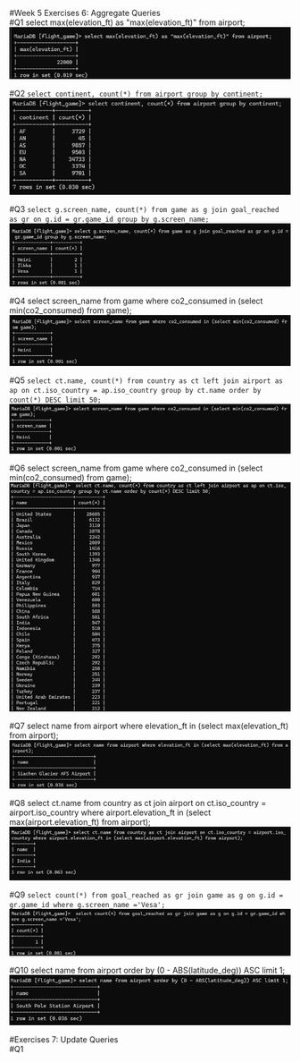#Week 5 Exercises 6: Aggregate Queries\
#Q1
select max(elevation_ft) as "max(elevation_ft)" from airport;
![screenshot](Screenshot_week5_e6_q1.png)

#Q2
``select continent, count(*) from airport group by continent;``
![screenshot](Screenshot_week5_e6_q2.png)

#Q3
``select g.screen_name, count(*) from game as g join goal_reached as gr on g.id = gr.game_id group by g.screen_name;``
![screenshot](Screenshot_week5_e6_q3.png)

#Q4
select screen_name from game where co2_consumed in (select min(co2_consumed) from game);
![screenshot](Screenshot_week5_e6_q4.png)

#Q5
``select ct.name, count(*) from country as ct left join airport as ap on ct.iso_country = ap.iso_country group by ct.name order by count(*) DESC limit 50;``
![screenshot](Screenshot_week5_e6_q5.png)

#Q6
select screen_name from game where co2_consumed in (select min(co2_consumed) from game);
![screenshot](Screenshot_week5_e6_q6.png)

#Q7
 select name from airport where elevation_ft in (select max(elevation_ft) from airport);
![screenshot](Screenshot_week5_e6_q7.png)

#Q8
select ct.name from country as ct join airport on ct.iso_country = airport.iso_country where airport.elevation_ft in (select max(airport.elevation_ft) from airport);
![screenshot](Screenshot_week5_e6_q8.png)

#Q9
``select count(*) from goal_reached as gr join game as g on g.id = gr.game_id where g.screen_name ='Vesa';``
![screenshot](Screenshot_week5_e6_q9.png)

#Q10
select name from airport order by (0 - ABS(latitude_deg)) ASC limit 1;
![screenshot](Screenshot_week5_e6_q10.png)

#Exercises 7: Update Queries\
#Q1


